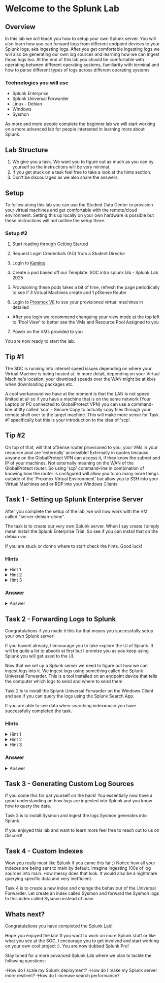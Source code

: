 # Welcome to the Splunk Lab

## Overview
In this lab we will teach you how to setup your own Splunk server. You will also learn how you can forward logs from different endpoint devices to your Splunk logs, aka ingesting logs. After you get comfortable ingesting logs we will also be generating our own log sources and learning how we can ingest those logs too. At the end of this lab you should be comfortable with operating between different operating systems, familiarity with terminal and how to parse different types of logs across different operating systems

### Technologies you will use
- Splunk Enterprise
- Splunk Universal Forwarder
- Linux - Debian
- Windows
- Sysmon

As more and more people complete the beginner lab we will start working on a more advanced lab for people interested in learning more about Splunk.

## Lab Structure
1. We give you a task. We want you to figure out as much as you can by yourself so the instructions will be very minimal.
2. If you get stuck on a task feel free to take a look at the hints section.
3. Don't be discouraged as we also share the answers.

## Setup

To follow along this lab you can use the Student Data Center to provision your virtual machines and get comfortable with the remote/cloud environment. Setting this up locally on your own hardware is possible but these instructions will not outline the setup there.

### Setup #2

1. Start reading through [Getting Started](https://wiki.cppsoc.xyz/en/latest/getting_started.html)

2. Request Login Credentials (AD) from a Student Director 

3. Login to [Kamino](https://kamino.sdc.cpp) 

4. Create a pod based off our Template: SOC intro splunk lab - Splunk Lab 2025

5. Provisioning these pods takes a bit of time, refresh the page periodically to see if 3 Virtual Machines create and 1 pfSense Router

6. Login to [Proxmox VE](https://proxmox.sdc.cpp) to see your provisioned virtual machines in detailed
  - After you login we recommend changeing your view mode at the top left to 'Pool View' to better see the VMs and Resource Pool Assigned to you

7. Power on the VMs provided to you

You are now ready to start the lab.

## Tip #1

The SDC is running into internet speed issues depending on where your Virtual Machine is being hosted at. In more detail, depending on your Virtual Machine's location, your download speeds over the WAN might be at kb/s when downloading packages etc. 

A cool workaround we have at the moment is that the LAN is not speed limited at all so if you have a machine that is on the same network (Your Laptop or PC connected to GlobalProtect VPN) you can use a command-line utitlty called 'scp' - Secure Copy to actually copy files through your remote shell over to the target machine. This will make more sense for Task #1 specifically but this is your introduction to the idea of 'scp'.

## Tip #2

On top of that, will that pfSense router provisoned to you, your VMs in your resource pool are 'externally' accessible! Externally in quotes because anyone on the GlobalProtect VPN can access it, if they know the subnet and IP of your machines. Not externally meaning on the WAN of the GlobalProtect router. So using 'scp' command-line in combination of knowing how the router is configured will allow you to do many more things outside of the 'Proxmox Virtual Environment' but allow you to SSH into your Virtual Machines and or RDP into your Windows Clients

## Task 1 - Setting up Splunk Enterprise Server
After you complete the setup of the lab, we will now work with the VM called "server-debian-clone". 

The task is to create our very own Splunk server. When I say create I simply mean install the Splunk Enterprise Trial. So see if you can install that on the debian vm.

If you are stuck or donno where to start check the hints. Good luck!

### Hints
<details close>
<summary>Hint 1</summary>
You can download the installer at https://www.splunk.com/
<br> You will need a Splunk account.
</details>

<details close>
<summary>Hint 2</summary>
We need a way to install the package we just downloaded. In debian we can use the dpkg command to install packages.
</details>

<details close>
<summary>Hint 3</summary>
Just because you installed it doesnt mean its running.
</details>

### Answer
<details close>
<summary>Answer</summary>
<details close>
<summary>You sure?</summary>
Download the Splunk Enterprise Trial with the command below
<br>  
<code>
wget -O splunk-9.2.1-78803f08aabb-linux-2.6-amd64.deb "https://download.splunk.com/products/splunk/releases/9.2.1/linux/splunk-9.2.1-78803f08aabb-linux-2.6-amd64.deb"
</code>

If you are struggling to use wget, moreover download speeds are in the kb/s, your machine is most likely affected by the download speed issue. Try downloading that exact file onto your machine (yes, your macbook or laptop) and run the following command line utility

<code>scp ./splunk.deb root@172.16.x.xxx:/scp</code>

This block of code serves to be a basic usage of how scp command utility works and how you can use it right on your machine to communicate to your virtual machine.

<br> 
Navigate to the folder you downloaded the file and run the command 
<code>
dpkg -i splunk-9.2.1-78803f08aabb-linux-2.6-amd64.deb
</code>
 
Navigate to the folder /opt/splunk/bin and run 
<code>
cd /opt/splunk/bin
./splunk start
</code>

Open up firefox and browse to localhost:8000
Login with the user account you created when installing Splunk
</details>
</details>



## Task 2 - Forwarding Logs to Splunk
Congratulations if you made it this far that means you successfully setup your own Splunk server!

If you havent already, I encourage you to take explore the UI of Splunk. It will be quite a lot to absorb at first but I promise you as you keep using Splunk you will get used to the UI. 

Now that we set up a Splunk server we need to figure out how we can ingest logs into it. We ingest logs using something called the Splunk Universal Forwarder. This is a tool installed on an endpoint device that tells the computer which logs to send and where to send them. 

Task 2 is to install the Splunk Universal Forwarder on the Windows Client and see if you can query the logs using the Splunk Search App.

If you are able to see data when searching index=main you have successfully completed the task.

### Hints
<details close>
<summary>Hint 1</summary>
You can also download the Splunk Universal Forwarder at https://www.splunk.com/
<br> You will need a Splunk account.
</details>

<details close>
<summary>Hint 2</summary>
Did you configure your Splunk server to listen?
Did you open up firewall ports?
</details>

<details close>
<summary>Hint 3</summary>
When you install the Splunk Universal Forwarder in the customize option make sure you are installing with the local account. Using a virtual account may not send logs due to permission issues.
</details>

### Answer
<details close>
<summary>Answer</summary>
<details close>
<summary>You sure?</summary>
Download the Splunk Universal Forwarder. You can either log into the Splunk website with your account and download the windows version. Or do the same with this command
<br>  
<code>
wget -O splunkforwarder-9.2.1-78803f08aabb-x64-release.msi "https://download.splunk.com/products/universalforwarder/releases/9.2.1/windows/splunkforwarder-9.2.1-78803f08aabb-x64-release.msi"
</code>
<br> 
Navigate to the folder you downloaded the file and run the msi file 
Agree to the license and install using custom options. Make sure to choose option local account. Select any logs you want to forward. Input the IP address of the Splunk server and use the default ports. 
  
Open up Windows Firewall and open up outbound ports for TCP AND UDP for 8089 and 9997.
  
On your Splunk Server login using the credentials you created and go to Settings->Forwarding and Receiving and nder the Receive Data section click on +Add New. Enter 9997 as listening port and save.
  
Go to your Splunk Search Head and search index=main.
You should see data in this index after a few minutes.
  
  </details>
</details>

## Task 3 - Generating Custom Log Sources
If you come this far pat yourself on the back!
You essentially now have a good understanding on how logs are ingested into Splunk and you know how to query the data.


Task 3 is to install Sysmon and ingest the logs Sysmon generates into Splunk.

  
If you enjoyed this lab and want to learn more feel free to reach out to us on Discord!

## Task 4 - Custom Indexes
Wow you really must like Splunk if you came this far ;)
Notice how all your indexes are being sent to main by default. Imagine ingesting 100s of log sources into main. How messy does that look. It would also be a nightmare querying specific data and very inefficient. 

Task 4 is to create a new index and change the behaviour of the Universal Forwarder. 
Let create an index called Sysmon and forward the Sysmon logs to this index called Sysmon instead of main.



## Whats next?
Congratulations you have completed the Splunk Lab! 

Hope you enjoyed the lab! If you want to work on more Splunk stuff or like what you see at the SOC, I encourage you to get involved and start working on your own cool project :). You are now dubbed Splunk Pro!

Stay tuned for a more advanced Splunk Lab where we plan to tackle the following questions:

-How do I scale my Splunk deployment?
-How do I make my Splunk server more resilient?
-How do I increase search performance?
